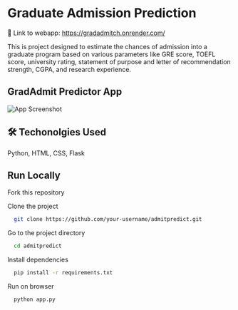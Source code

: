 
# Graduate Admission Prediction
🔗 Link to webapp: https://gradadmitch.onrender.com/

This is project designed to estimate the chances of admission into a graduate program based on various parameters like GRE score, TOEFL score, university rating, statement of purpose and letter of recommendation strength, CGPA, and research experience.



## GradAdmit Predictor App

![App Screenshot](https://github.com/toby766/admitpredict/assets/98780108/21e3cf74-6ab9-4b1f-aa71-a2c0a0801e9e)


## 🛠 Techonolgies Used
Python, HTML, CSS, Flask


## Run Locally
Fork this repository

Clone the project

```bash
  git clone https://github.com/your-username/admitpredict.git
```

Go to the project directory

```bash
  cd admitpredict
```

Install dependencies

```bash
  pip install -r requirements.txt
```

Run on browser

```bash
  python app.py
```

